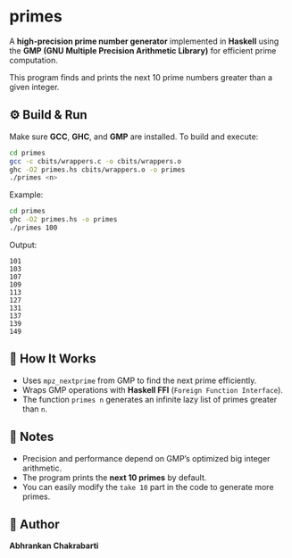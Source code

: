 # primes

A **high-precision prime number generator** implemented in **Haskell** using the **GMP (GNU Multiple Precision Arithmetic Library)** for efficient prime computation.

This program finds and prints the next 10 prime numbers greater than a given integer.

## ⚙️ Build & Run

Make sure **GCC**, **GHC**, and **GMP** are installed.
To build and execute:

```bash
cd primes
gcc -c cbits/wrappers.c -o cbits/wrappers.o
ghc -O2 primes.hs cbits/wrappers.o -o primes
./primes <n>
```

Example:

```bash
cd primes
ghc -O2 primes.hs -o primes
./primes 100
```

Output:

```
101
103
107
109
113
127
131
137
139
149
```

## 🧩 How It Works

* Uses `mpz_nextprime` from GMP to find the next prime efficiently.
* Wraps GMP operations with **Haskell FFI** (`Foreign Function Interface`).
* The function `primes n` generates an infinite lazy list of primes greater than `n`.

## 🧠 Notes

* Precision and performance depend on GMP’s optimized big integer arithmetic.
* The program prints the **next 10 primes** by default.
* You can easily modify the `take 10` part in the code to generate more primes.

## 🪪 Author

**Abhrankan Chakrabarti**


